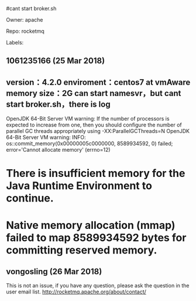 #cant start broker.sh

Owner: apache

Repo: rocketmq

Labels: 

## 1061235166 (25 Mar 2018)

version：4.2.0
enviroment：centos7 at vmAware
memory size：2G
can start namesvr，but cant start broker.sh，there is log
---------------------------
OpenJDK 64-Bit Server VM warning: If the number of processors is expected to increase from one, then you should configure the number of parallel GC threads appropriately using -XX:ParallelGCThreads=N
OpenJDK 64-Bit Server VM warning: INFO: os::commit_memory(0x00000005c0000000, 8589934592, 0) failed; error='Cannot allocate memory' (errno=12)
#
# There is insufficient memory for the Java Runtime Environment to continue.
# Native memory allocation (mmap) failed to map 8589934592 bytes for committing reserved memory.



## vongosling (26 Mar 2018)

This is not an issue, if you have any question, please ask the question in the user email list. http://rocketmq.apache.org/about/contact/



